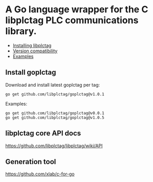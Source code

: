 # A Go language wrapper for the C libplctag PLC communications library.

- [Installing libplctag](docs/installing-libplctag.md)
- [Version compatibility](docs/version-compatibility.md)
- [Examples](examples/README.md)

## Install goplctag

Download and install latest goplctag per tag:

```
go get github.com/libplctag/goplctag@v1.0.1
```

Examples:

```
go get github.com/libplctag/goplctag@v0.0.1
go get github.com/libplctag/goplctag@v1.0.5
```

## libplctag core API docs

https://github.com/libplctag/libplctag/wiki/API

## Generation tool

https://github.com/xlab/c-for-go
